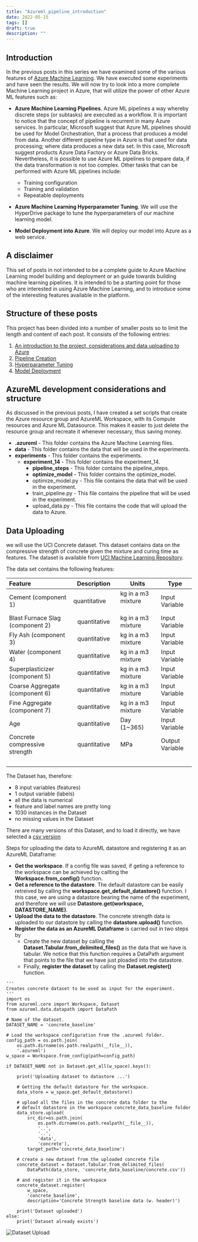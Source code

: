 ```yaml
---
title: "Azureml_pipeline_introduction"
date: 2022-05-15
tags: []
draft: true
description: ""
---
```


## Introduction

In the previous posts in this series we have examined some of the various features of [Azure Machine Learning](/tags/azure-ml). We have executed some experiments and have seen the results. We will now try to look into a more complete Machine Learning project in Azure, that will utilize the power of other Azure ML features such as:

- **Azure Machine Learning Pipelines**. Azure ML pipelines a way whereby discrete steps (or subtasks) are executed as a workflow. It is important to notice that the concept of pipeline is recurrent in many Azure services. In particular, Microsoft suggest that Azure ML pipelines should be used for Model Orchestration, that a process that produces a model from data. Another different pipeline type in Azure is that used for data processing; where data produces a new data set. In this case, Microsoft suggest products Azure Data Factory or Azure Data Bricks. Nevertheless, it is possible to use Azure ML pipelines to prepare data, if the data transformation is not too complex. Other tasks that can be performed with Azure ML pipelines include:
  - Training configuration
  - Training and validation
  - Repeatable deployments

- **Azure Machine Learning Hyperparameter Tuning**. We will use the HyperDrive package to tune the hyperparameters of our machine learning model.

- **Model Deployment into Azure**. We will deploy our model into Azure as a web service.

## A disclaimer

This set of posts in not intended to be a complete guide to Azure Machine Learning model building and deployment or an guide towards building machine learning pipelines. It is intended to be a starting point for those who are interested in using Azure Machine Learning, and to introduce some of the interesting features available in the platform.

## Structure of these posts

This project has been divided into a number of smaller posts so to limit the length and content of each post. It consists of the following entries:

1. [An introduction to the project, considerations and data uploading to Azure](/post/azureml_pipeline_introduction)
2. [Pipeline Creation](/post/azureml_pipeline_creation)
3. [Hyperparameter Tuning](/post/azureml_pipeline_hyperparameter_tuning)
4. [Model Deployment](/post/azureml_pipeline_model_deployment)

## AzureML development considerations and structure

As discussed in the previous posts, I have created a set scripts that create the Azure resource group and AzureML Workspace, with its Compute resources and Azure ML Datasource. This makes it easier to just delete the resource group and recreate it whenever necessary, thus saving money.



- **.azureml**  -  This folder contains the Azure Machine Learning files.
- **data**  -  This folder contains the data that will be used in the experiments.
- **experiments**  -  This folder contains the experiments.
  - **experiment_14**  -  This folder contains the experiment_14.
    - **pipeline_steps**  -  This folder contains the pipeline_steps.
    - **optimize_model**  -  This folder contains the optimize_model.
    - optimize_model.py  -  This file contains the data that will be used in the experiment.
    - train_pipeline.py  -  This file contains the pipeline that will be used in the experiment.
    - upload_data.py  -  This file contains the code that will upload the data to Azure.

## Data Uploading

we will use the UCI Concrete dataset. This dataset contains data on the compressive strength of concrete given the mixture and curing time as features. The dataset is available from [UCI Machine Learning Repository](https://archive.ics.uci.edu/ml/datasets/concrete+compressive+strength).

The data set contains the following features:

| Feature | Description    | Units | Type |
|:--------|:--------------:| ----- | ---- |
|Cement (component 1)&nbsp; &nbsp; &nbsp; &nbsp; &nbsp; | &nbsp; &nbsp; &nbsp; &nbsp; &nbsp; quantitative&nbsp; &nbsp; &nbsp; &nbsp; &nbsp;  | kg in a m3 mixture &nbsp; &nbsp; &nbsp; &nbsp; &nbsp; | Input Variable|
|Blast Furnace Slag (component 2) | quantitative | kg in a m3 mixture | Input Variable|
|Fly Ash (component 3) | quantitative | kg in a m3 mixture | Input Variable
|Water (component 4) | quantitative | kg in a m3 mixture | Input Variable|
|Superplasticizer (component 5) | quantitative | kg in a m3 mixture | Input Variable|
|Coarse Aggregate (component 6) | quantitative | kg in a m3 mixture | Input Variable|
|Fine Aggregate (component 7) | quantitative | kg in a m3 mixture | Input Variable|
|Age | quantitative | Day (1~365) | Input Variable|
|Concrete compressive strength | quantitative | MPa | Output Variable|
|&nbsp; &nbsp;|  |  |  |

The Dataset has, therefore:

- 8 input variables (features)
- 1 output variable (labels)
- all the data is numerical
- feature and label names are pretty long
- 1030 instances in the Dataset
- no missing values in the Dataset

There are many versions of this Dataset, and to load it directly, we have selected a [csv version](https://raw.githubusercontent.com/stedy/Machine-Learning-with-R-datasets/master/concrete.csv)

Steps for uploading the data to AzureML datastore and registering it as an AzureML Dataframe:

- **Get the workspace**. If a config file was saved, if geting a reference to the workspace can be achieved by callting the **Workspace.from_config()** function.
- **Get a reference to the datastore**. The default datastore can be easily retreived by calling the **workspace.get_default_datastore()** function. I this case, we are using a datastore bearing the name of the experiment, and therefore we will use **Datastore.get(workspace, DATASTORE_NAME)**.
- **Upload the data to the datastore**. The concrete strength data is uploaded to our datastore by calling the **datastore.upload()** function.
- **Register the data as an AzureML Dataframe** is carried out in two steps by 
  - Create the new dataset by calling the **Dataset.Tabular.from_delimited_files()** as the data that we have is tabular. We notice that this function requires a DataPath argument that points to the file that we have just ploaded into the datastore.
  - Finally, **register the dataset** by calling the **Dataset.register()** function.

```python{upload_data.py}
'''
Creates concrete dataset to be used as input for the experiment.
'''
import os
from azureml.core import Workspace, Dataset
from azureml.data.datapath import DataPath

# Name of the dataset.
DATASET_NAME = 'concrete_baseline'

# Load the workspace configuration from the .azureml folder.
config_path = os.path.join(
    os.path.dirname(os.path.realpath(__file__)),
    '.azureml')
w_space = Workspace.from_config(path=config_path)

if DATASET_NAME not in Dataset.get_all(w_space).keys():

    print('Uploading dataset to datastore ...')

    # Getting the default datastore for the workspace.
    data_store = w_space.get_default_datastore()

    # upload all the files in the concrete data folder to the
    # default datastore in the workspace concrete_data_baseline folder
    data_store.upload(
        src_dir=os.path.join(
            os.path.dirname(os.path.realpath(__file__)),
            '..',
            '..',
            'data',
            'concrete'),
        target_path='concrete_data_baseline')

    # create a new dataset from the uploaded concrete file
    concrete_dataset = Dataset.Tabular.from_delimited_files(
        DataPath(data_store, 'concrete_data_baseline/concrete.csv'))

    # and register it in the workspace
    concrete_dataset.register(
        w_space,
        'concrete_baseline',
        description='Concrete Strength baseline data (w. header)')

    print('Dataset uploaded')
else:
    print('Dataset already exists')
```

![Dataset Upload](/post/img/azureml_pipeline_introduction_dataset_upload.jpg)
